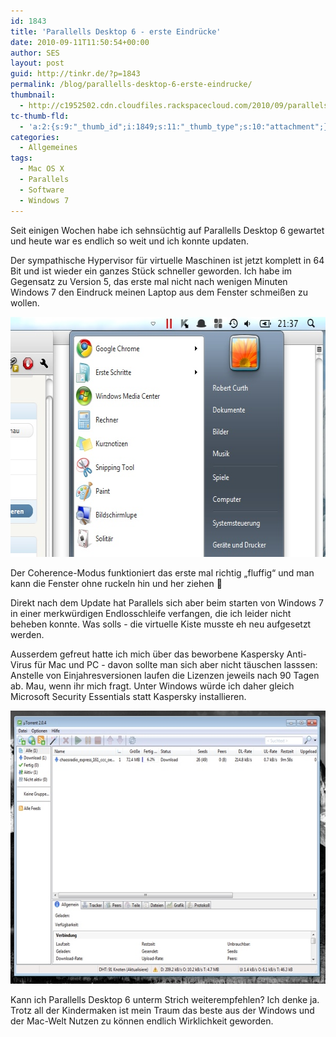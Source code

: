 ```yaml
---
id: 1843
title: 'Parallells Desktop 6 - erste Eindrücke'
date: 2010-09-11T11:50:54+00:00
author: SES
layout: post
guid: http://tinkr.de/?p=1843
permalink: /blog/parallells-desktop-6-erste-eindrucke/
thumbnail:
  - http://c1952502.cdn.cloudfiles.rackspacecloud.com/2010/09/parallels_preview.jpg
tc-thumb-fld:
  - 'a:2:{s:9:"_thumb_id";i:1849;s:11:"_thumb_type";s:10:"attachment";}'
categories:
  - Allgemeines
tags:
  - Mac OS X
  - Parallels
  - Software
  - Windows 7
---
```

Seit einigen Wochen habe ich sehnsüchtig auf Parallells Desktop 6 gewartet und heute war es endlich so weit und ich konnte updaten.

Der sympathische Hypervisor für virtuelle Maschinen ist jetzt komplett in 64 Bit und ist wieder ein ganzes Stück schneller geworden. Ich habe im Gegensatz zu Version 5, das erste mal nicht nach wenigen Minuten Windows 7 den Eindruck meinen Laptop aus dem Fenster schmeißen zu wollen.

<img loading="lazy" src="/assets/2010/09/parallels_1.jpg" alt="" title="Coherence Modus" width="606" height="384" class="alignnone size-full wp-image-1847" />

Der Coherence-Modus funktioniert das erste mal richtig &#8222;fluffig&#8220; und man kann die Fenster ohne ruckeln hin und her ziehen 🙂

Direkt nach dem Update hat Parallels sich aber beim starten von Windows 7 in einer merkwürdigen Endlosschleife verfangen, die ich leider nicht beheben konnte. Was solls - die virtuelle Kiste musste eh neu aufgesetzt werden.

Ausserdem gefreut hatte ich mich über das beworbene Kaspersky Anti-Virus für Mac und PC - davon sollte man sich aber nicht täuschen lasssen: Anstelle von Einjahresversionen laufen die Lizenzen jeweils nach 90 Tagen ab. Mau, wenn ihr mich fragt. Unter Windows würde ich daher gleich Microsoft Security Essentials statt Kaspersky installieren.

<img loading="lazy" src="/assets/2010/09/parallels_utorrent.jpg" alt="" title="Utorrent in Parallells" width="606" height="437" class="alignnone size-full wp-image-1848" />

Kann ich Parallells Desktop 6 unterm Strich weiterempfehlen? Ich denke ja. Trotz all der Kindermaken ist mein Traum das beste aus der Windows und der Mac-Welt Nutzen zu können endlich Wirklichkeit geworden.
